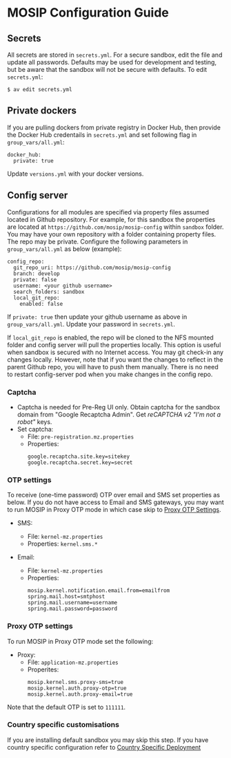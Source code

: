 # MOSIP Configuration Guide

## Secrets
All secrets are stored in `secrets.yml`.  For a secure sandbox, edit the file and update all passwords.  Defaults may be used for development and testing, but be aware that the sandbox will not be secure with defaults. To edit `secrets.yml`:
```
$ av edit secrets.yml
```
## Private dockers
If you are pulling dockers from private registry in Docker Hub, then provide the Docker Hub credentails in `secrets.yml` and set following flag in `group_vars/all.yml`:
```
docker_hub:
  private: true
```

Update `versions.yml` with your docker versions.

## Config server

Configurations for all modules are specified via property files assumed located in Github repository. For example, for this sandbox the properties are located at `https://github.com/mosip/mosip-config` within `sandbox` folder. You may have your own repository with a folder containing property files. The repo may be private. Configure the following parameters in `group_vars/all.yml` as below (example):
```
config_repo:
  git_repo_uri: https://github.com/mosip/mosip-config 
  branch: develop
  private: false 
  username: <your github username>
  search_folders: sandbox 
  local_git_repo:
    enabled: false
```

If `private: true` then update your github username as above in `group_vars/all.yml`.  Update your password in `secrets.yml`.

If `local_git_repo` is enabled, the repo will be cloned to the NFS mounted folder and config server will pull the properties locally. This option is useful when sandbox is secured with no Internet access. You may git check-in any changes locally.  However, note that if you want the changes to reflect in the parent Github repo, you will have to push them manually.  There is no need to restart config-server pod when you make changes in the config repo.

### Captcha
* Captcha is needed for Pre-Reg UI only. Obtain captcha for the sandbox domain from "Google Recaptcha Admin".  Get _reCAPTCHA v2 "I'm not a robot"_ keys. 
* Set captcha:
  * File: `pre-registration.mz.properties`
  * Properties:
    ```
    google.recaptcha.site.key=sitekey
    google.recaptcha.secret.key=secret
    ```

### OTP settings
To receive (one-time password) OTP over email and SMS set properties as below.  If you do not have access to Email and SMS gateways, you may want to run MOSIP in Proxy OTP mode in which case skip to [Proxy OTP Settings](#proxy-otp-settings). 
* SMS:
  * File: `kernel-mz.properties`
  * Properties:  `kernel.sms.*`

* Email:
  * File: `kernel-mz.properties`
  * Properties:
    ```
    mosip.kernel.notification.email.from=emailfrom
    spring.mail.host=smtphost
    spring.mail.username=username
    spring.mail.password=password
    ```
### Proxy OTP settings

To run MOSIP in Proxy OTP mode set the following:
* Proxy: 
  * File: `application-mz.properties` 
  * Properites:
    ```
    mosip.kernel.sms.proxy-sms=true
    mosip.kernel.auth.proxy-otp=true
    mosip.kernel.auth.proxy-email=true
    ```
Note that the default OTP is set to `111111`.

### Country specific customisations
If you are installing default sandbox you may skip this step.  If you have country specific configuration refer to [Country Specific Deployment](https://github.com/mosip/mosip-infra/blob/master/deployment/sandbox-v2/docs/country_deployment.md)

